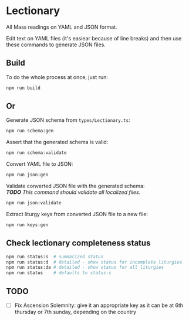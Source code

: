 # Lectionary

All Mass readings on YAML and JSON format.

Edit text on YAML files (it's easiear because of line breaks) and then use these commands to generate JSON files.

## Build

To do the whole process at once, just run:
```bash
npm run build
```

## Or

Generate JSON schema from `types/Lectionary.ts`:
```bash
npm run schema:gen
```

Assert that the generated schema is valid:
```bash
npm run schema:validate
```

Convert YAML file to JSON:
```bash
npm run json:gen
```

Validate converted JSON file with the generated schema:  
_**TODO** This command should validate all localized files._
```bash
npm run json:validate
```

Extract liturgy keys from converted JSON file to a new file:
```bash
npm run keys:gen
```

## Check lectionary completeness status

```bash
npm run status:s  # summarized status
npm run status:d  # detailed - show status for incomplete liturgies
npm run status:da # detailed - show status for all liturgies
npm run status    # defaults to status:s
```

## TODO

- [ ] Fix Ascension Solemnity: give it an appropriate key as it can be at 6th thursday or 7th sunday, depending on the country
